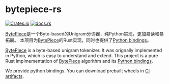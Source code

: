 # bytepiece-rs

[![Crates.io](https://img.shields.io/crates/v/bytepiece?style=for-the-badge)](https://crates.io/crates/bytepiece)
[![docs.rs](https://img.shields.io/docsrs/bytepiece/latest?style=for-the-badge)](https://docs.rs/bytepiece)

[BytePiece]是一个Byte-based的Unigram分词器，纯Python实现，更加易读和易拓展。
本项目为[BytePiece]的Rust实现，同时也提供了[Python bindings](./bytepiece-py)。

[BytePiece] is a byte-based unigram tokenizer. It was orignally implemented in Python, which is easy to understand and extend. 
This project is a pure Rust implmementation of [BytePiece] algorithm and its [Python bindings](./bytepiece-py).


We provide python bindings. You can download prebuilt wheels in [CI artifacts](https://github.com/SunDoge/bytepiece-rs/actions/workflows/python-bindings-ci.yml).


[BytePiece]: https://github.com/bojone/bytepiece
